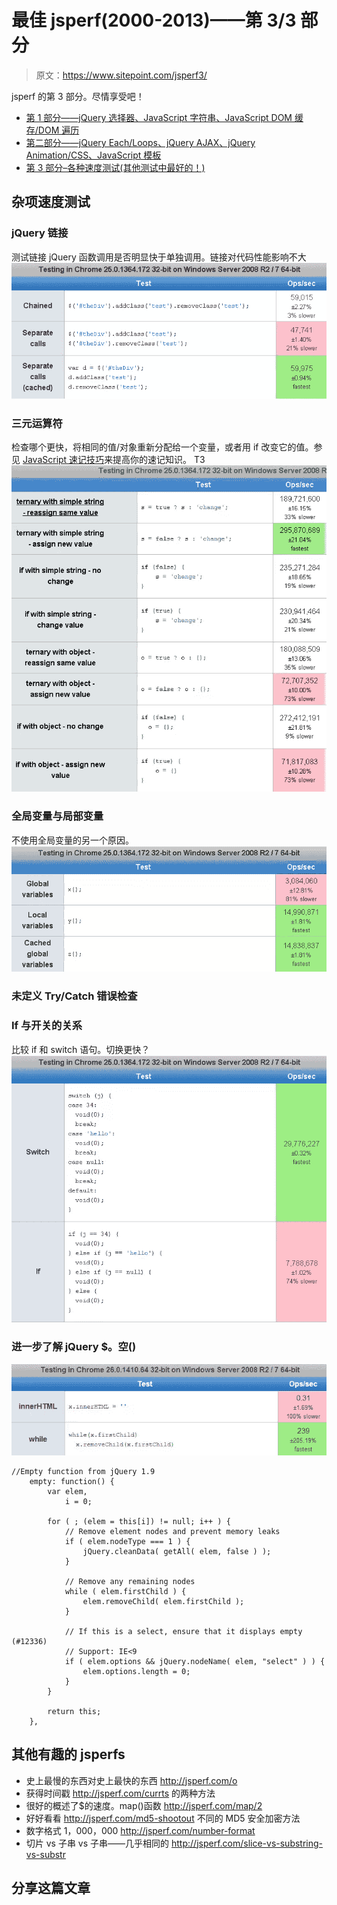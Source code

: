 # 最佳 jsperf(2000-2013)——第 3/3 部分

> 原文：<https://www.sitepoint.com/jsperf3/>

jsperf 的第 3 部分。尽情享受吧！

*   [第 1 部分——jQuery 选择器、JavaScript 字符串、JavaScript DOM 缓存/DOM 遍历](http://www.jquery4u.com/testing/jsperf1/)
*   [第二部分——jQuery Each/Loops、jQuery AJAX、jQuery Animation/CSS、JavaScript 模板](http://www.jquery4u.com/testing/jsperf2/)
*   [第 3 部分–各种速度测试(其他测试中最好的！)](http://www.jquery4u.com/testing/jsperf3/)

## 杂项速度测试

### jQuery 链接

测试链接 jQuery 函数调用是否明显快于单独调用。链接对代码性能影响不大
[![jquery-chaining](img/79ab4c42ed3e2a06caa50119962477c0.png)](http://jsperf.com/jquery-chaining)

### 三元运算符

检查哪个更快，将相同的值/对象重新分配给一个变量，或者用 if 改变它的值。参见 [JavaScript 速记技巧](http://www.jquery4u.com/javascript/shorthand-javascript-techniques/)来提高你的速记知识。
T3![ternary-vs-if](img/95565ee4db8ee95d92272fb044a4aefb.png)

### 全局变量与局部变量

不使用全局变量的另一个原因。
[![GLobal-vs-local](img/fee7b4ebbbeeb11770c5cc2933660c54.png)](http://jsperf.com/global/2)

### 未定义 Try/Catch 错误检查

### If 与开关的关系

比较 if 和 switch 语句。切换更快？
[![if-vs-switch](img/bb5ef07a8c9e141afe7be749033dca2f.png)](http://jsperf.com/ifswitch/4)

### 进一步了解 jQuery $。空()

[![jquery-empty](img/c986e308e0c766a29302b1e9eb09382b.png)
](http://jsperf.com/jqempty)

```
//Empty function from jQuery 1.9
    empty: function() {
        var elem,
            i = 0;

        for ( ; (elem = this[i]) != null; i++ ) {
            // Remove element nodes and prevent memory leaks
            if ( elem.nodeType === 1 ) {
                jQuery.cleanData( getAll( elem, false ) );
            }

            // Remove any remaining nodes
            while ( elem.firstChild ) {
                elem.removeChild( elem.firstChild );
            }

            // If this is a select, ensure that it displays empty (#12336)
            // Support: IE<9
            if ( elem.options && jQuery.nodeName( elem, "select" ) ) {
                elem.options.length = 0;
            }
        }

        return this;
    },
```

## 其他有趣的 jsperfs

*   史上最慢的东西对史上最快的东西 http://jsperf.com/o
*   获得时间戳 http://jsperf.com/currts 的两种方法
*   很好的概述了$的速度。map()函数 http://jsperf.com/map/2
*   好好看看 http://jsperf.com/md5-shootout 不同的 MD5 安全加密方法
*   数字格式 1，000，000 http://jsperf.com/number-format
*   切片 vs 子串 vs 子串——几乎相同的 http://jsperf.com/slice-vs-substring-vs-substr

## 分享这篇文章